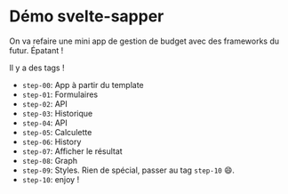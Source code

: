 # Démo svelte-sapper

On va refaire une mini app de gestion de budget avec des frameworks du futur. Épatant !

Il y a des tags !

- `step-00`: App à partir du template
- `step-01`: Formulaires
- `step-02`: API
- `step-03`: Historique
- `step-04`: API
- `step-05`: Calculette
- `step-06`: History
- `step-07`: Afficher le résultat
- `step-08`: Graph
- `step-09`: Styles. Rien de spécial, passer au tag `step-10` :smile:.
- `step-10`: enjoy !
